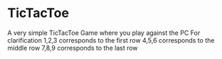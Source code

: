 # TicTacToe
A very simple TicTacToe Game where you play against the PC
For clarification 
1,2,3 corresponds to the first row
4,5,6 corresponds to the middle row
7,8,9 corresponds to the last row
